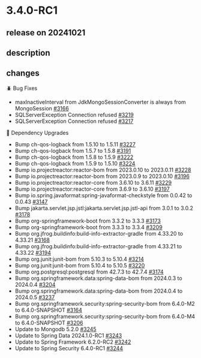 # 3.4.0-RC1

## release on 20241021

## description

## changes

🪲 Bug Fixes

* maxInactiveInterval from JdkMongoSessionConverter is always from MongoSession <a href="https://github.com/spring-projects/spring-session/issues/3166" data-hovercard-type="issue" data-hovercard-url="/spring-projects/spring-session/issues/3166/hovercard">#3166</a>
* SQLServerException Connection refused <a href="https://github.com/spring-projects/spring-session/issues/3219" data-hovercard-type="issue" data-hovercard-url="/spring-projects/spring-session/issues/3219/hovercard">#3219</a>
* SQLServerException Connection refused <a href="https://github.com/spring-projects/spring-session/issues/3217" data-hovercard-type="issue" data-hovercard-url="/spring-projects/spring-session/issues/3217/hovercard">#3217</a>

🔨 Dependency Upgrades

* Bump ch-qos-logback from 1.5.10 to 1.5.11 <a href="https://github.com/spring-projects/spring-session/pull/3227" data-hovercard-type="pull_request" data-hovercard-url="/spring-projects/spring-session/pull/3227/hovercard">#3227</a>
* Bump ch-qos-logback from 1.5.7 to 1.5.8 <a href="https://github.com/spring-projects/spring-session/pull/3191" data-hovercard-type="pull_request" data-hovercard-url="/spring-projects/spring-session/pull/3191/hovercard">#3191</a>
* Bump ch-qos-logback from 1.5.8 to 1.5.9 <a href="https://github.com/spring-projects/spring-session/pull/3222" data-hovercard-type="pull_request" data-hovercard-url="/spring-projects/spring-session/pull/3222/hovercard">#3222</a>
* Bump ch-qos-logback from 1.5.9 to 1.5.10 <a href="https://github.com/spring-projects/spring-session/pull/3224" data-hovercard-type="pull_request" data-hovercard-url="/spring-projects/spring-session/pull/3224/hovercard">#3224</a>
* Bump io.projectreactor:reactor-bom from 2023.0.10 to 2023.0.11 <a href="https://github.com/spring-projects/spring-session/pull/3228" data-hovercard-type="pull_request" data-hovercard-url="/spring-projects/spring-session/pull/3228/hovercard">#3228</a>
* Bump io.projectreactor:reactor-bom from 2023.0.9 to 2023.0.10 <a href="https://github.com/spring-projects/spring-session/pull/3196" data-hovercard-type="pull_request" data-hovercard-url="/spring-projects/spring-session/pull/3196/hovercard">#3196</a>
* Bump io.projectreactor:reactor-core from 3.6.10 to 3.6.11 <a href="https://github.com/spring-projects/spring-session/pull/3229" data-hovercard-type="pull_request" data-hovercard-url="/spring-projects/spring-session/pull/3229/hovercard">#3229</a>
* Bump io.projectreactor:reactor-core from 3.6.9 to 3.6.10 <a href="https://github.com/spring-projects/spring-session/pull/3197" data-hovercard-type="pull_request" data-hovercard-url="/spring-projects/spring-session/pull/3197/hovercard">#3197</a>
* Bump io.spring.javaformat:spring-javaformat-checkstyle from 0.0.42 to 0.0.43 <a href="https://github.com/spring-projects/spring-session/pull/3147" data-hovercard-type="pull_request" data-hovercard-url="/spring-projects/spring-session/pull/3147/hovercard">#3147</a>
* Bump jakarta.servlet.jsp.jstl:jakarta.servlet.jsp.jstl-api from 3.0.1 to 3.0.2 <a href="https://github.com/spring-projects/spring-session/pull/3178" data-hovercard-type="pull_request" data-hovercard-url="/spring-projects/spring-session/pull/3178/hovercard">#3178</a>
* Bump org-springframework-boot from 3.3.2 to 3.3.3 <a href="https://github.com/spring-projects/spring-session/pull/3173" data-hovercard-type="pull_request" data-hovercard-url="/spring-projects/spring-session/pull/3173/hovercard">#3173</a>
* Bump org-springframework-boot from 3.3.3 to 3.3.4 <a href="https://github.com/spring-projects/spring-session/pull/3209" data-hovercard-type="pull_request" data-hovercard-url="/spring-projects/spring-session/pull/3209/hovercard">#3209</a>
* Bump org.jfrog.buildinfo:build-info-extractor-gradle from 4.33.20 to 4.33.21 <a href="https://github.com/spring-projects/spring-session/pull/3168" data-hovercard-type="pull_request" data-hovercard-url="/spring-projects/spring-session/pull/3168/hovercard">#3168</a>
* Bump org.jfrog.buildinfo:build-info-extractor-gradle from 4.33.21 to 4.33.22 <a href="https://github.com/spring-projects/spring-session/pull/3194" data-hovercard-type="pull_request" data-hovercard-url="/spring-projects/spring-session/pull/3194/hovercard">#3194</a>
* Bump org.junit:junit-bom from 5.10.3 to 5.10.4 <a href="https://github.com/spring-projects/spring-session/pull/3214" data-hovercard-type="pull_request" data-hovercard-url="/spring-projects/spring-session/pull/3214/hovercard">#3214</a>
* Bump org.junit:junit-bom from 5.10.4 to 5.10.5 <a href="https://github.com/spring-projects/spring-session/pull/3220" data-hovercard-type="pull_request" data-hovercard-url="/spring-projects/spring-session/pull/3220/hovercard">#3220</a>
* Bump org.postgresql:postgresql from 42.7.3 to 42.7.4 <a href="https://github.com/spring-projects/spring-session/pull/3174" data-hovercard-type="pull_request" data-hovercard-url="/spring-projects/spring-session/pull/3174/hovercard">#3174</a>
* Bump org.springframework.data:spring-data-bom from 2024.0.3 to 2024.0.4 <a href="https://github.com/spring-projects/spring-session/pull/3204" data-hovercard-type="pull_request" data-hovercard-url="/spring-projects/spring-session/pull/3204/hovercard">#3204</a>
* Bump org.springframework.data:spring-data-bom from 2024.0.4 to 2024.0.5 <a href="https://github.com/spring-projects/spring-session/pull/3237" data-hovercard-type="pull_request" data-hovercard-url="/spring-projects/spring-session/pull/3237/hovercard">#3237</a>
* Bump org.springframework.security:spring-security-bom from 6.4.0-M2 to 6.4.0-SNAPSHOT <a href="https://github.com/spring-projects/spring-session/pull/3164" data-hovercard-type="pull_request" data-hovercard-url="/spring-projects/spring-session/pull/3164/hovercard">#3164</a>
* Bump org.springframework.security:spring-security-bom from 6.4.0-M4 to 6.4.0-SNAPSHOT <a href="https://github.com/spring-projects/spring-session/pull/3206" data-hovercard-type="pull_request" data-hovercard-url="/spring-projects/spring-session/pull/3206/hovercard">#3206</a>
* Update to Mongodb 5.2.0 <a href="https://github.com/spring-projects/spring-session/issues/3245" data-hovercard-type="issue" data-hovercard-url="/spring-projects/spring-session/issues/3245/hovercard">#3245</a>
* Update to Spring Data 2024.1.0-RC1 <a href="https://github.com/spring-projects/spring-session/issues/3243" data-hovercard-type="issue" data-hovercard-url="/spring-projects/spring-session/issues/3243/hovercard">#3243</a>
* Update to Spring Framework 6.2.0-RC2 <a href="https://github.com/spring-projects/spring-session/issues/3242" data-hovercard-type="issue" data-hovercard-url="/spring-projects/spring-session/issues/3242/hovercard">#3242</a>
* Update to Spring Security 6.4.0-RC1 <a href="https://github.com/spring-projects/spring-session/issues/3244" data-hovercard-type="issue" data-hovercard-url="/spring-projects/spring-session/issues/3244/hovercard">#3244</a>

